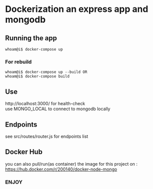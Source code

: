 # Dockerization an express app and mongodb

## Running the app

```console
whoam@i$ docker-compose up
```

### For rebuild

```console
whoam@i$ docker-compose up --build OR
whoam@i$ docker-compose build
```

## Use

http://localhost:3000/ for health-check <br />
use MONGO_LOCAL to connect to mongodb locally

## Endpoints

see src/routes/router.js for endpoints list

## Docker Hub

you can also pull/run(as container) the image for this project on : https://hub.docker.com/r/200140/docker-node-mongo

### ENJOY
